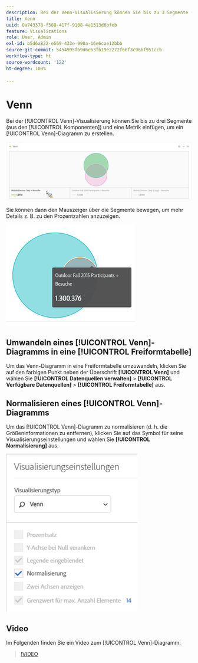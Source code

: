 ```yaml
---
description: Bei der Venn-Visualisierung können Sie bis zu 3 Segmente (aus Komponenten) und eine Metrik einfügen, um ein Venn-Diagramm zu erstellen.
title: Venn
uuid: 0a743378-f588-417f-9108-4a1313d6bfeb
feature: Visualizations
role: User, Admin
exl-id: b5d6a822-e569-433e-990a-16e6cae12bbb
source-git-commit: 5454995fb9d6e63fb19e2272f66f3c96bf951ccb
workflow-type: ht
source-wordcount: '122'
ht-degree: 100%

---
```


# Venn

Bei der [!UICONTROL Venn]-Visualisierung können Sie bis zu drei Segmente (aus den [!UICONTROL Komponenten]) und eine Metrik einfügen, um ein [!UICONTROL Venn]-Diagramm zu erstellen.

![](assets/venn.png)

Sie können dann den Mauszeiger über die Segmente bewegen, um mehr Details z. B. zu den Prozentzahlen anzuzeigen.

![](assets/venn_hover.png)

## Umwandeln eines [!UICONTROL Venn]-Diagramms in eine [!UICONTROL Freiformtabelle]

Um das Venn-Diagramm in eine Freiformtabelle umzuwandeln, klicken Sie auf den farbigen Punkt neben der Überschrift **[!UICONTROL Venn]** und wählen Sie **[!UICONTROL Datenquellen verwalten]** > **[!UICONTROL Verfügbare Datenquellen]** > **[!UICONTROL Freiformtabelle]** aus.

## Normalisieren eines [!UICONTROL Venn]-Diagramms

Um das [!UICONTROL Venn]-Diagramm zu normalisieren (d. h. die Größeninformationen zu entfernen), klicken Sie auf das Symbol für seine Visualisierungseinstellungen und wählen Sie **[!UICONTROL Normalisierung]** aus.

![](assets/normalization.png)

## Video

Im Folgenden finden Sie ein Video zum [!UICONTROL Venn]-Diagramm:

>[!VIDEO](https://video.tv.adobe.com/v/335798/?quality=12)
